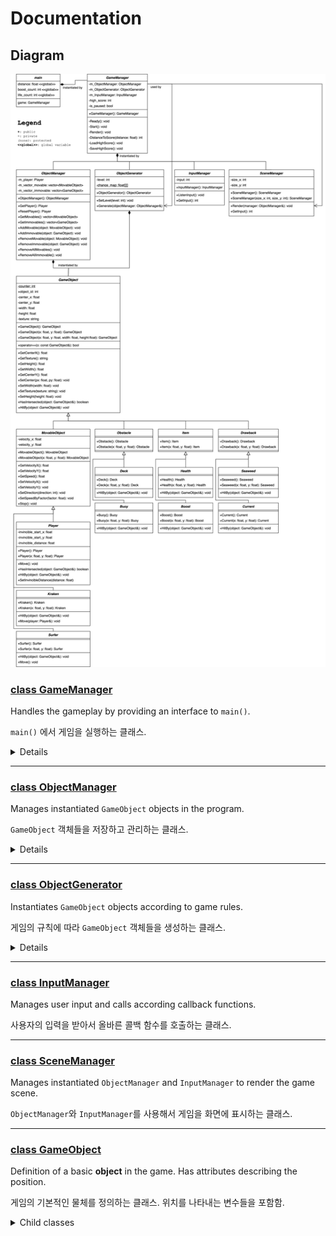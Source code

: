 # Documentation

## Diagram

![Diagram](diagram/surfing_game_diagram.jpg)

### [class GameManager](GameManager.md)

Handles the gameplay by providing an interface to `main()`.

`main()` 에서 게임을 실행하는 클래스.

<details>
<summary>Details</summary>

#### Description

This class governs all `...Manager` objects and handles the interaction between those objects. Instantiated and used by `main()`.

#### Member variables

```cpp
private ObjectManager m_ObjectManager;
```

The `ObjectManager` object to use.

```cpp
private ObjectGenerator m_ObjectGenerator;
```

The `ObjectGenerator` object to use. This object will interact with `ObjectManager`.

```cpp
private InputManager m_InputManager;
```

The `InputManager` object to use.

```cpp
private SceneManager m_SceneManager;
```

The `SceneManager` object to use.

#### Constructor

```cpp
GameManager()
```

Instantiates the `GameManager` object. Initializes all member variables and shows the ***title scene***.

***Title scene*** contains the following components.

- Game title
- How to play (brief explanation of controls)
- High scores
- *Press spacebar to start surfing* text

Since this constructor shows the ***title screen***, the `main()` function only has to instantiate this class. 

#### Member functions

```cpp
private void ready()
```

Shows the ***ready scene***. Initializes `Player` object into default position. Called as a callback function from `InputManager` or on game over situation.

***Ready scene*** contains the following components.

- Health bar
- High score
- Boost bar
- Player (at the center of the scene) 

```cpp
private void start()
```

Starts playing the game on the ***gameplay scene***. Initialize the default starting `GameObject` objects into position. Called as a callback function from `InputManager`.

***Gameplay scene*** contains the following components.

- Health bar
- High score
- Boost bar
- Player (at the center of the scene)
- `GameObject` (`Obstacle`s, `Item`s, `Drawback`s, `Surfer`s, `Kraken`)

```cpp
private void render()
```

Renders a frame of gameplay.

**Render mechanism**

There is no fixed time between frames. The value `deltaTime` depends on the processing speed of the computer, and the game re-calculates every entities' position values according to `deltaTime`. The following is the example using `deltaTime` logic for rendering.

```cpp
/**
 A function called to render a frame.
 */
int currentTime, previousTime = -1; // used to calculate deltaTime
void render()
{
    int timeDelta; // time difference between frames in milliseconds
    currentTime = getTime(); // not a stl function, but there should be a function that can get precise current time in milliseconds

    if (previousTime == -1)
        timeDelta = 0;
    else
        timeDelta = currentTime - previousTime;

    // for example, moving the player from its position with its speed
    // the displacement of the player is calculated with computed timeDelta value
    // 0.002 value is just a constant, which can be used to change the speed of the whole game
    m_player.set_center(
        m_player.get_pos_x() + timeDelta * 0.002 * m_player.get_dir_x() * m_player.get_speed(),
        m_player.get_pos_y() + timeDelta * 0.002 * m_player.get_dir_y() * m_player.get_speed(),
        m_player.get_pos_z() + timeDelta * 0.002 * m_player.get_dir_z() * m_player.get_speed()
    );

    // do collision detection and displacement calculations here

    m_SceneManager.render(); // display the computed values onto console
    previousTime = currentTime;
}
```

</details>

---

### [class ObjectManager](ObjectManager.md)

Manages instantiated `GameObject` objects in the program.

`GameObject` 객체들을 저장하고 관리하는 클래스.

<details>
<summary>Details</summary>

#### Description

This class stores and manages multiple `GameObject` objects and `Player` object used for the gameplay. Provides the functionality to reset all game data and getters for objects. All objects from class derived from `GameObject` should be appear in this class after instantiation.

#### Member variables

```cpp
private Player m_player;
```

The player object that user controls. Gets collision checked with `m_vector_movable` and `m_vector_immovable`.

```cpp
private vector<MovableObject> m_vector_movable;
```

A vector of movable objects. Contains `Kraken` and `Surfer` objects. Gets collision checked with `m_vector_movable` and `m_player`.

```cpp
private vector<GameObject> m_vector_immovable;
```

A vector of immovable objects. Contains `Obstacle` and `Drawback` objects.

#### Constructor

```cpp
ObjectManager()
```

Instantiates the `ObjectManager` object. Initializes `m_player` with default player position.

#### Member functions

```cpp
public void clear()
```

Removes all available game objects. Calls `clear()` on vectors and reinitializes `m_player` variable.

Used to restart the game.

##### Getters

```cpp
public Player get_player()
```

Returns the player object.

**Returns**
- An instantiated `Player` instance.

```cpp
public vector<MovableObject> get_movable()
```

Returns all available movable game objects.

**Returns**
- A vector of all instantiated `MovableObject` instances.

```cpp
public vector<GameObject> get_immovable()
```

Returns all available immovable game objects.

**Returns**
- A vector of all instantiated `GameObject` instances that are not `MovableObject`.

##### Setters

```cpp
public void add_movable(MovableObject object)
```

Adds `object` into the `m_vector_movable` vector.

```cpp
public void add_immovable(GameObject object)
```

Adds `object` into the `m_vector_immovable` vector.

</details>

---

### [class ObjectGenerator](ObjectGenerater.md)

Instantiates `GameObject` objects according to game rules.

게임의 규칙에 따라 `GameObject` 객체들을 생성하는 클래스.

<details>
<summary>Details</summary>

#### Description

This class generates `GameObjects` according to game rules (e.g., probability of health item being generated) and adds it into `ObjectManager`. Will be used by `GameManager` class.

#### Member variables

```cpp
private Player m_player;
```

The player object that user controls. Gets collision checked with `m_vector_movable` and `m_vector_immovable`.

```cpp
private vector<MovableObject> m_vector_movable;
```

A vector of movable objects. Contains `Kraken` and `Surfer` objects. Gets collision checked with `m_vector_movable` and `m_player`.

```cpp
private vector<GameObject> m_vector_immovable;
```

A vector of immovable objects. Contains `Obstacle` and `Drawback` objects.

#### Constructor

```cpp
ObjectManager()
```

Instantiates the `ObjectManager` object. Initializes `m_player` with default player position.

#### Member functions

```cpp
public void clear()
```

Removes all available game objects. Calls `clear()` on vectors and reinitializes `m_player` variable.

Used to restart the game.

##### Getters

```cpp
public Player get_player()
```

Returns the player object.

**Returns**
- An instantiated `Player` instance.

```cpp
public vector<MovableObject> get_movable()
```

Returns all available movable game objects.

**Returns**
- A vector of all instantiated `MovableObject` instances.

```cpp
public vector<GameObject> get_immovable()
```

Returns all available immovable game objects.

**Returns**
- A vector of all instantiated `GameObject` instances that are not `MovableObject`.

</details>


---

### [class InputManager](InputManager.md)

Manages user input and calls according callback functions.

사용자의 입력을 받아서 올바른 콜백 함수를 호출하는 클래스.

---

### [class SceneManager](SceneManager.md)

Manages instantiated `ObjectManager` and `InputManager` to render the game scene.

`ObjectManager`와 `InputManager`를 사용해서 게임을 화면에 표시하는 클래스.

---

### [class GameObject](GameObject.md)

Definition of a basic **object** in the game. Has attributes describing the position.

게임의 기본적인 물체를 정의하는 클래스. 위치를 나타내는 변수들을 포함함.

<details>
<summary>Child classes</summary>

#### [class Item : public GameObject](Item.md)

Definition of **item** in the game. Will randomly instantiate between child classes.

게임의 아이템을 정의하는 클래스. 생성시 하위 클래스 중 무작위로 1개를 생성함.

<details>
<summary>Child classes</summary>

##### [class Health : public Item](Health.md)

Definition of **health** item. Increase life by 1 when player hits one.

목숨 아이템을 정의하는 클래스. 충돌시 목숨 1개 증가.

##### [class Boost : public Item](Boost.md)

Definition of **boost** item. Increase boost count by 1 when player hits one.

부스터 아이템을 정의하는 클래스. 충돌시 부스터 아이템 1개 증가.

부스터는 사용시 속도를 +10 만큼 증가시킴. (추후 변경 가능)

</details>

---

#### [class Obstacle : public GameObject](Obstacle.md)

Definition of **obstacle** in the game. Will randomly instantiate between child classes.

게임의 장애물을 정의하는 클래스. 생성시 하위 클래스 중 무작위로 1개를 생성함. (필요시 추가 가능)

<details>
<summary>Child classes</summary>

##### [class Deck : public Obstacle](Deck.md)

Definition of **deck** obstacle. Reduce one life when player hits one.

데크 장애물을 정의하는 클래스. 충돌시 목숨 1개 감소.

##### [class Buoy : public Obstacle](Buoy.md)

Definition of **buoy** obstacle. Reduce one life when player hits one.

부표 장애물을 정의하는 클래스. 충돌시 목숨 1개 감소.

</details>

---

#### [class Drawback : public GameObject](Drawback.md)

Definition of **drawback** objects in the game. Will randomly instantiate between child classes.

플레이어의 속도를 느리게 만드는 장애물을 정의하는 클래스. 생성시 하위 클래스 중 무작위로 1개를 생성함. (필요시 추가 가능)

<details>
<summary>Child classes</summary>

##### [class Seaweed : public Drawback](Seaweed.md)

Definition of **seaweed** drawback object. Reduces player speed when player goes over one.

해초 장애물을 정의하는 클래스. 충돌시 속도 감소.

##### [class Current : public Drawback](Current.md)

Definition of **current** drawback object. Reduces player speed when player goes over one.

해류 장애물을 정의하는 클래스. 충돌시 속도 감소.

</details>

---

#### [class MovableObject : public GameObject](MovableObject.md)

Definition of a basic **movable object** in the game. Has attributes describing the velocity.

게임의 동적인 물체를 정의하는 클래스. 속도를 나타내는 변수들을 포함함.

<details>
<summary>Child classes</summary>

##### [class Player : public MovableObject](Player.md)

Definition of the game **player** character.

게임의 플레이어 캐릭터를 정의하는 클래스.

##### [class Kraken : public MovableObject](Kraken.md)

Definition of the **kraken** boss character. Game over when player hits the kraken.

게임의 크라켄 캐릭터를 정의하는 클래스. 플레이어가 크라켄과 충돌하면 게임 오버.

##### [class Surfer : public MovableObject](Player.md)

Definition of another **surfer** character in game. Reduce one life when player hits another surfer.

게임의 다른 서퍼 캐릭터를 정의하는 클래스. 플레이어가 다른 서퍼와 충돌하면 목숨 1개 감소.

</details>

</details>
